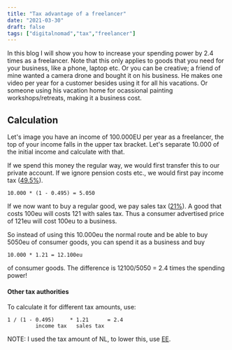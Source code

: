 ```yaml
---
title: "Tax advantage of a freelancer"
date: "2021-03-30"
draft: false
tags: ["digitalnomad","tax","freelancer"]
---
```


In this blog I will show you how to increase your spending power
by 2.4 times as a freelancer.
Note that this only applies to goods that you need for your business,
like a phone, laptop etc.
Or you can be creative; a friend of mine wanted a camera drone and bought it on his business.
He makes one video per year for a customer besides using it for all his vacations.
Or someone using his vacation home
for ocassional painting workshops/retreats, making it a business cost.


## Calculation

Let's image you have an income of 100.000EU per year as a freelancer,
the top of your income falls in the upper tax bracket.
Let's separate 10.000 of the initial income and calculate with that.

If we spend this money the regular way,
we would first transfer this to our private account.
If we ignore pension costs etc., we would first pay
income tax ([49.5%](https://www.nibud.nl/consumenten/inkomstenbelasting/)).
```
10.000 * (1 - 0.495) = 5.050
```

If we now want to buy a regular good,
we pay sales tax ([21%](https://www.belastingdienst.nl/wps/wcm/connect/bldcontentnl/belastingdienst/zakelijk/btw/tarieven_en_vrijstellingen/goederen_diensten_21_btw/)).
A good that costs 100eu will costs 121 with sales tax.
Thus a consumer advertised price of 121eu will cost 100eu
to a business.

So instead of using this 10.000eu the normal route and be able to buy
5050eu of consumer goods,
you can spend it as a business and buy
```
10.000 * 1.21 = 12.100eu
```
of consumer goods.
The difference is 12100/5050 = 2.4 times the spending power!

#### Other tax authorities

To calculate it for different tax amounts, use:
```
1 / (1 - 0.495)     * 1.21      = 2.4
         income tax   sales tax
```

NOTE: I used the tax amount of NL, to lower this,
use [EE](https://e-resident.gov.ee/start-a-company/).
